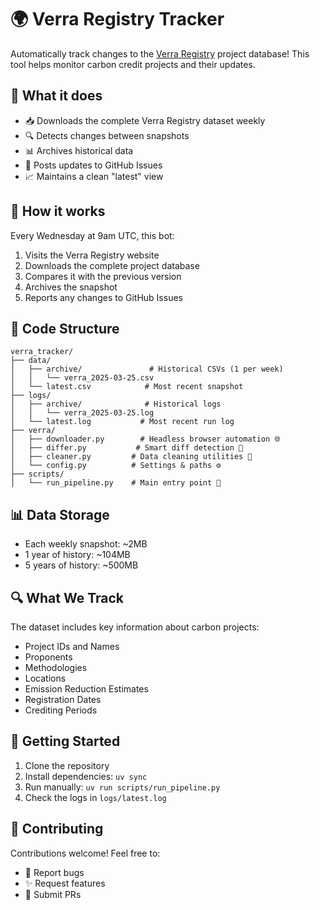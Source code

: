 # 🌍 Verra Registry Tracker

Automatically track changes to the [Verra Registry](https://registry.verra.org/app/search/VCS) project database! This tool helps monitor carbon credit projects and their updates.

## 🎯 What it does

- 📥 Downloads the complete Verra Registry dataset weekly
- 🔍 Detects changes between snapshots
- 📊 Archives historical data
- 📝 Posts updates to GitHub Issues
- 📈 Maintains a clean "latest" view

## 🤖 How it works

Every Wednesday at 9am UTC, this bot:
1. Visits the Verra Registry website
2. Downloads the complete project database
3. Compares it with the previous version
4. Archives the snapshot
5. Reports any changes to GitHub Issues

## 📁 Code Structure

```
verra_tracker/
├── data/
│   ├── archive/               # Historical CSVs (1 per week)
│   │   └── verra_2025-03-25.csv
│   └── latest.csv            # Most recent snapshot
├── logs/
│   ├── archive/              # Historical logs
│   │   └── verra_2025-03-25.log
│   └── latest.log           # Most recent run log
├── verra/
│   ├── downloader.py        # Headless browser automation 🌐
│   ├── differ.py           # Smart diff detection 🔄
│   ├── cleaner.py         # Data cleaning utilities 🧹
│   └── config.py          # Settings & paths ⚙️
├── scripts/
│   └── run_pipeline.py    # Main entry point 🚀
```

## 📊 Data Storage

- Each weekly snapshot: ~2MB
- 1 year of history: ~104MB
- 5 years of history: ~500MB

## 🔍 What We Track

The dataset includes key information about carbon projects:
- Project IDs and Names
- Proponents
- Methodologies
- Locations
- Emission Reduction Estimates
- Registration Dates
- Crediting Periods

## 🚀 Getting Started

1. Clone the repository
2. Install dependencies: `uv sync`
3. Run manually: `uv run scripts/run_pipeline.py`
4. Check the logs in `logs/latest.log`

## 🤝 Contributing

Contributions welcome! Feel free to:
- 🐛 Report bugs
- ✨ Request features
- 🔧 Submit PRs
